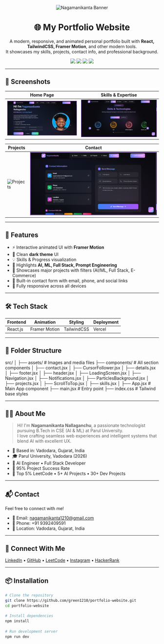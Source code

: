 <!-- Header -->
<p align="center">
  <img src="https://capsule-render.vercel.app/api?type=waving&color=gradient&height=150&section=header&text=Nagamanikanta%20Nallaganchu&fontSize=45&animation=fadeIn" alt="Nagamanikanta Banner" />
</p>

<h1 align="center">🌐 My Portfolio Website</h1>

<p align="center">
  A modern, responsive, and animated personal portfolio built with <b>React, TailwindCSS, Framer Motion</b>, and other modern tools. <br />
  It showcases my skills, projects, contact info, and professional background.
</p>

<p align="center">
  <a href="https://github.com/green1210" target="_blank"><img src="https://img.shields.io/badge/GitHub-@green1210-181717?style=flat&logo=github" /></a>
  <a href="#"><img src="https://img.shields.io/badge/Status-Live-purple?style=flat-square&logo=vercel" /></a>
  <a href="#"><img src="https://img.shields.io/badge/Made%20with-React-blue?style=flat&logo=react" /></a>
  <a href="#"><img src="https://img.shields.io/badge/Deployed-Vercel-black?style=flat&logo=vercel" /></a>
</p>

---

## 📸 Screenshots

| Home Page | Skills & Expertise |
|-----------|--------------------|
| ![Home](./screenshots/home.png) | ![Skills](./screenshots/skills.png) |

| Projects | Contact |
|----------|---------|
| ![Projects](./screenshots/projects.png) | ![Contact](./screenshots/contact.png) |

---

## 🚀 Features

- ⚡ Interactive animated UI with **Framer Motion**
- 🌙 Clean **dark theme** UI
- 💡 Skills & Progress visualization
- 🧠 Highlights **AI, ML, Full Stack, Prompt Engineering**
- 📂 Showcases major projects with filters (AI/ML, Full Stack, E-Commerce)
- 📧 Built-in contact form with email, phone, and social links
- 📱 Fully responsive across all devices

---

## 🛠️ Tech Stack

| Frontend | Animation | Styling | Deployment |
|----------|-----------|---------|------------|
| React.js | Framer Motion | TailwindCSS | Vercel |

---

## 🧾 Folder Structure

src/
│
├── assets/ # Images and media files
├── components/ # All section components
│ ├── contact.jsx
│ ├── CursorFollower.jsx
│ ├── details.jsx
│ ├── footer.jsx
│ ├── header.jsx
│ ├── LoadingScreen.jsx
│ ├── Navigation.jsx
│ ├── Notifications.jsx
│ ├── ParticlesBackground.jsx
│ ├── projects.jsx
│ ├── ScrollToTop.jsx
│ ├── skills.jsx
│
├── App.jsx # Main App component
├── main.jsx # Entry point
├── index.css # Tailwind base styles


---

## 🧑‍💻 About Me

> Hi! I'm **Nagamanikanta Nallaganchu**, a passionate technologist pursuing B.Tech in CSE (AI & ML) at Parul University.  
> I love crafting seamless web experiences and intelligent systems that blend AI with excellent UX.

- 📍 Based in: Vadodara, Gujarat, India  
- 🎓 Parul University, Vadodara (2026)  
- 💼 AI Engineer • Full Stack Developer  
- 💯 95% Project Success Rate  
- 🏅 Top 5% LeetCode • 5+ AI Projects • 30+ Dev Projects  

---

## 📬 Contact

Feel free to connect with me!

- 📧 Email: [nagamanikanta1210@gmail.com](mailto:nagamanikanta1210@gmail.com)
- 📱 Phone: +91 9392409591
- 📍 Location: Vadodara, Gujarat, India

---

## 🔗 Connect With Me

<p align="left">
  <a href="https://linkedin.com/in/nagamanikanta1210" target="_blank">LinkedIn</a> •
  <a href="https://github.com/green1210" target="_blank">GitHub</a> •
  <a href="https://leetcode.com/green1210" target="_blank">LeetCode</a> •
  <a href="https://instagram.com/green1210" target="_blank">Instagram</a> •
  <a href="https://hackerrank.com/green1210" target="_blank">HackerRank</a>
</p>

---

## 📦 Installation

```bash
# Clone the repository
git clone https://github.com/green1210/portfolio-website.git
cd portfolio-website

# Install dependencies
npm install

# Run development server
npm run dev
